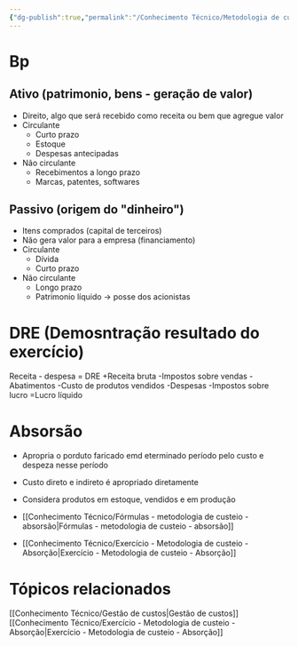 ```yaml
---
{"dg-publish":true,"permalink":"/Conhecimento Técnico/Metodologia de custeio/","created":"","updated":""}
---
```


# Bp
## Ativo (patrimonio, bens - geração de valor)
- Direito, algo que será recebido como receita ou bem que agregue valor
- Circulante
	- Curto prazo
	- Estoque
	- Despesas antecipadas
- Não circulante
	- Recebimentos a longo prazo
	- Marcas, patentes, softwares
## Passivo (origem do "dinheiro")
- Itens comprados (capital de terceiros)
- Não gera valor para a empresa (financiamento)
- Circulante
	- Dívida
	- Curto prazo
- Não circulante
	- Longo prazo
	- Patrimonio líquido -> posse dos acionistas
# DRE (Demosntração resultado do exercício)
Receita - despesa = DRE
+Receita bruta
-Impostos sobre vendas
-Abatimentos
-Custo de produtos vendidos
-Despesas
-Impostos sobre lucro
=Lucro líquido

# Absorsão
- Apropria o porduto faricado emd eterminado período pelo custo e despeza nesse período
- Custo direto e indireto é apropriado diretamente
- Considera produtos em estoque, vendidos e em produção

- [[Conhecimento Técnico/Fórmulas - metodologia de custeio - absorsão\|Fórmulas - metodologia de custeio - absorsão]]
- [[Conhecimento Técnico/Exercício - Metodologia de custeio - Absorção\|Exercício - Metodologia de custeio - Absorção]]
# Tópicos relacionados
[[Conhecimento Técnico/Gestão de custos\|Gestão de custos]]
[[Conhecimento Técnico/Exercício - Metodologia de custeio - Absorção\|Exercício - Metodologia de custeio - Absorção]]

